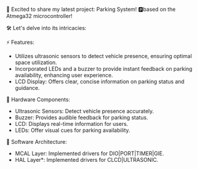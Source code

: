 🚀 Excited to share my latest project: Parking System! 🅿️based on the Atmega32 microcontroller!


🛠️ Let's delve into its intricacies:

⚡ Features:
- Utilizes ultrasonic sensors to detect vehicle presence, ensuring optimal space utilization.
- Incorporated LEDs and a buzzer to provide instant feedback on parking availability, enhancing user experience.
- LCD Display: Offers clear, concise information on parking status and guidance.

🔗 Hardware Components:
- Ultrasonic Sensors: Detect vehicle presence accurately.
- Buzzer: Provides audible feedback for parking status.
- LCD: Displays real-time information for users.
- LEDs: Offer visual cues for parking availability.

🔗 Software Architecture:
- MCAL Layer: Implemented drivers for DIO|PORT|TIMER|GIE.
- HAL Layer*: Implemented drivers for CLCD|ULTRASONIC.
